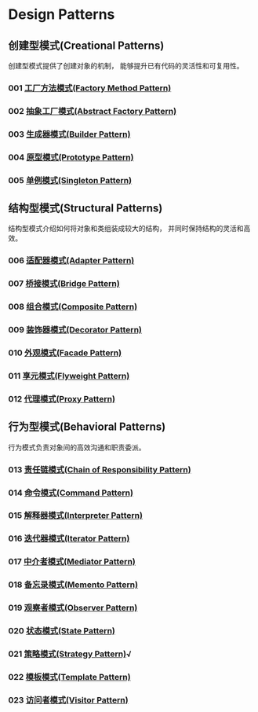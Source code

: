 # Design Patterns

## 创建型模式(Creational Patterns)

创建型模式提供了创建对象的机制， 能够提升已有代码的灵活性和可复用性。

### 001 [工厂方法模式(Factory Method Pattern)](001)

### 002 [抽象工厂模式(Abstract Factory Pattern)](002)

### 003 [生成器模式(Builder Pattern)](003)

### 004 [原型模式(Prototype Pattern)](004)

### 005 [单例模式(Singleton Pattern)](005)

## 结构型模式(Structural Patterns)

结构型模式介绍如何将对象和类组装成较大的结构， 并同时保持结构的灵活和高效。

### 006 [适配器模式(Adapter Pattern)]()

### 007 [桥接模式(Bridge Pattern)]()

### 008 [组合模式(Composite Pattern)]()

### 009 [装饰器模式(Decorator Pattern)]()

### 010 [外观模式(Facade Pattern)]()

### 011 [享元模式(Flyweight Pattern)]()

### 012 [代理模式(Proxy Pattern)]()

## 行为型模式(Behavioral Patterns)

行为模式负责对象间的高效沟通和职责委派。

### 013 [责任链模式(Chain of Responsibility Pattern)]()

### 014 [命令模式(Command Pattern)]()

### 015 [解释器模式(Interpreter Pattern)]()

### 016 [迭代器模式(Iterator Pattern)]()

### 017 [中介者模式(Mediator Pattern)]()

### 018 [备忘录模式(Memento Pattern)]()

### 019 [观察者模式(Observer Pattern)]()

### 020 [状态模式(State Pattern)]()

### 021 [策略模式(Strategy Pattern)](021)√

### 022 [模板模式(Template Pattern)]()

### 023 [访问者模式(Visitor Pattern)]()
